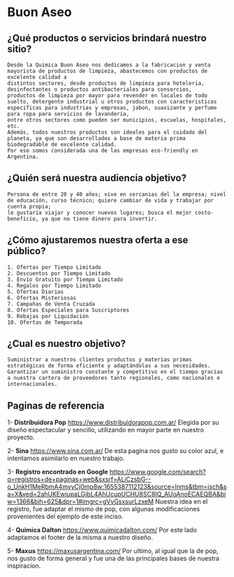 # **Buon Aseo**

## ¿Qué productos o servicios brindará nuestro sitio? 
~~~
Desde la Quimica Buon Aseo nos dedicamos a la fabricacion y venta mayorista de productos de limpieza, abastecemos con productos de excelente calidad a 
distintos sectores, desde productos de limpieza para hoteleria, desinfectantes o productos antibacteriales para consorcios, 
productos de limpieza por mayor para revender en locales de todo suelto, detergente industrial u otros productos con caracteristicas 
especificas para industrias y empresas, jabon, suavizante y perfume para ropa para servicios de lavanderia, 
entre otros sectores como pueden ser municipios, escuelas, hospitales, etc.
Además, todos nuestros productos son ideales para el cuidado del planeta, ya que son desarrollados a base de materia prima biodegradable de excelente calidad. 
Por eso somos considerada una de las empresas eco-friendly en Argentina.
~~~
 
## ¿Quién será nuestra audiencia objetivo? 
~~~
Persona de entre 20 y 40 años; vive en cercanias del la empresa; nivel de educación, curso técnico; quiere cambiar de vida y trabajar por cuenta propia; 
le gustaría viajar y conocer nuevos lugares; busca el mejor costo-beneficio, ya que no tiene dinero para invertir.
~~~
## ¿Cómo ajustaremos nuestra oferta a ese público?
~~~
1. Ofertas por Tiempo Limitado
2. Descuentos por Tiempo Limitado
3. Envío Gratuito por Tiempo Limitado
4. Regalos por Tiempo Limitado
5. Ofertas Diarias
6. Ofertas Misteriosas
7. Campañas de Venta Cruzada
8. Ofertas Especiales para Suscriptores
9. Rebajas por Liquidación
10. Ofertas de Temporada

~~~

## ¿Cual es nuestro objetivo?
~~~
Suministrar a nuestros clientes productos y materias primas estratégicas de forma eficiente y adaptándolas a sus necesidades.
Garantizar un suministro constante y competitivo en el tiempo gracias a nuestra cartera de proveedores tanto regionales, como nacionales e internacionales.
~~~

## Paginas de referencia

1- **Distribuidora Pop** https://www.distribuidorapop.com.ar/
	Elegida por su diseño espectacular y sencillo, utilizando en mayor parte en nuestro proyecto.

2- **Sina** https://www.sina.com.ar/
	De esta pagina nos gusto su color azul, e intentamos asimilarlo en nuestro trabajo.

3- **Registro encontrado en Google**  https://www.google.com/search?q=registros+de+paginas+web&sxsrf=ALiCzsbG--o_UnkH1MeRbmA4myyCj0mp8w:1655387112123&source=lnms&tbm=isch&sa=X&ved=2ahUKEwiupaLGjbL4AhUcupUCHU8SC8IQ_AUoAnoECAEQBA&biw=1366&bih=625&dpr=1#imgrc=gVvGsxsurLzxeM
	Nuestra idea en el registro, fue adaptar el mismo de pop, con algunas modificaciones provenientes del ejemplo de este inciso.

4- **Quimica Dalton** https://www.quimicadalton.com/
	Por este lado adaptamos el footer de la misma a nuestro diseño.

5- **Maxus** https://maxusargentina.com/
	Por ultimo, al igual que la de pop, nos gusto de forma general y fue una de las principales bases de nuestra inspiracion.
